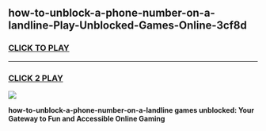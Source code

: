 
## how-to-unblock-a-phone-number-on-a-landline-Play-Unblocked-Games-Online-3cf8d
<h3>
<a href="https://premium76.site?title=how-to-unblock-a-phone-number-on-a-landline&ref=25A">CLICK TO PLAY</a></h3>
<hr>

<h3>
<a href="https://premium76.site?title=how-to-unblock-a-phone-number-on-a-landline&ref=25A">CLICK 2 PLAY</a>
  
</h3>

<a href="https://premium76.site?title=how-to-unblock-a-phone-number-on-a-landline&ref=25A"><img src="https://clearcache.store/games.png"></a>


**how-to-unblock-a-phone-number-on-a-landline games unblocked: Your Gateway to Fun and Accessible Online Gaming**

